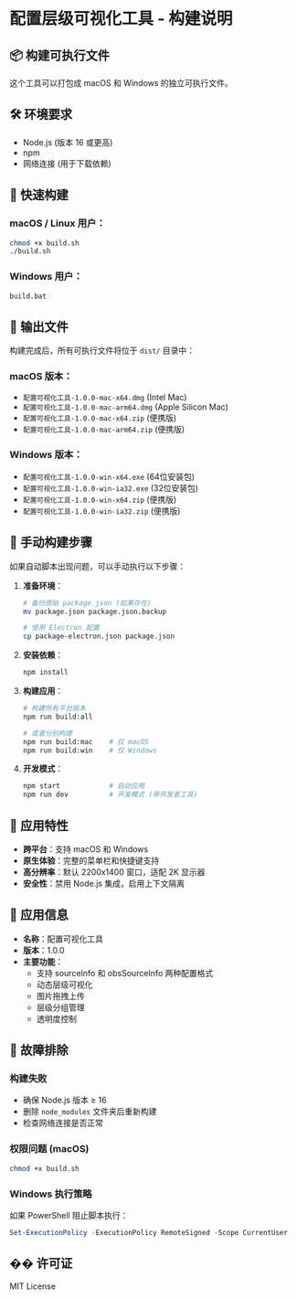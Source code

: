 # 配置层级可视化工具 - 构建说明

## 📦 构建可执行文件

这个工具可以打包成 macOS 和 Windows 的独立可执行文件。

## 🛠️ 环境要求

- Node.js (版本 16 或更高)
- npm
- 网络连接 (用于下载依赖)

## 🚀 快速构建

### macOS / Linux 用户：
```bash
chmod +x build.sh
./build.sh
```

### Windows 用户：
```cmd
build.bat
```

## 📁 输出文件

构建完成后，所有可执行文件将位于 `dist/` 目录中：

### macOS 版本：
- `配置可视化工具-1.0.0-mac-x64.dmg` (Intel Mac)
- `配置可视化工具-1.0.0-mac-arm64.dmg` (Apple Silicon Mac)
- `配置可视化工具-1.0.0-mac-x64.zip` (便携版)
- `配置可视化工具-1.0.0-mac-arm64.zip` (便携版)

### Windows 版本：
- `配置可视化工具-1.0.0-win-x64.exe` (64位安装包)
- `配置可视化工具-1.0.0-win-ia32.exe` (32位安装包)
- `配置可视化工具-1.0.0-win-x64.zip` (便携版)
- `配置可视化工具-1.0.0-win-ia32.zip` (便携版)

## 🔧 手动构建步骤

如果自动脚本出现问题，可以手动执行以下步骤：

1. **准备环境**：
   ```bash
   # 备份原始 package.json (如果存在)
   mv package.json package.json.backup
   
   # 使用 Electron 配置
   cp package-electron.json package.json
   ```

2. **安装依赖**：
   ```bash
   npm install
   ```

3. **构建应用**：
   ```bash
   # 构建所有平台版本
   npm run build:all
   
   # 或者分别构建
   npm run build:mac    # 仅 macOS
   npm run build:win    # 仅 Windows
   ```

4. **开发模式**：
   ```bash
   npm start            # 启动应用
   npm run dev          # 开发模式 (带开发者工具)
   ```

## 🎯 应用特性

- **跨平台**：支持 macOS 和 Windows
- **原生体验**：完整的菜单栏和快捷键支持
- **高分辨率**：默认 2200x1400 窗口，适配 2K 显示器
- **安全性**：禁用 Node.js 集成，启用上下文隔离

## 📱 应用信息

- **名称**：配置可视化工具
- **版本**：1.0.0
- **主要功能**：
  - 支持 sourceInfo 和 obsSourceInfo 两种配置格式
  - 动态层级可视化
  - 图片拖拽上传
  - 层级分组管理
  - 透明度控制

## 🐛 故障排除

### 构建失败
- 确保 Node.js 版本 ≥ 16
- 删除 `node_modules` 文件夹后重新构建
- 检查网络连接是否正常

### 权限问题 (macOS)
```bash
chmod +x build.sh
```

### Windows 执行策略
如果 PowerShell 阻止脚本执行：
```powershell
Set-ExecutionPolicy -ExecutionPolicy RemoteSigned -Scope CurrentUser
```

## �� 许可证

MIT License 